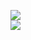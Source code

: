 [![](https://img.shields.io/badge/Made%20With-Github%20Spray-lightgrey.svg?style=for-the-badge&logo=github)](https://github.com/Annihil/github-spray#1732)  
[![](https://i.imgur.com/2DrTn0Z.gif)](https://github.com/Annihil/github-spray)